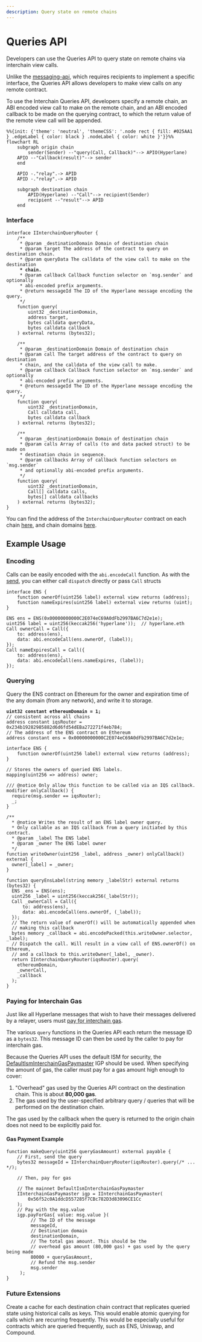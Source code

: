 ```yaml
---
description: Query state on remote chains
---
```


# Queries API

Developers can use the Queries API to query state on remote chains via interchain view calls.

Unlike the [messaging-api](../messaging-api/ "mention"), which requires recipients to implement a specific interface, the Queries API allows developers to make view calls on any remote contract.

To use the Interchain Queries API, developers specify a remote chain, an ABI encoded view call to make on the remote chain, and an ABI encoded callback to be made on the querying contract, to which the return value of the remote view call will be appended.

```mermaid
%%{init: {'theme': 'neutral', 'themeCSS': '.node rect { fill: #025AA1 } .edgeLabel { color: black } .nodeLabel { color: white }'}}%%
flowchart RL
	subgraph origin chain
		sender(Sender) --"query(Call, Callback)"--> APIO(Hyperlane)
    APIO --"Callback(result)"--> sender
	end

	APIO -."relay".-> APID
	APID -."relay".-> APIO

	subgraph destination chain
		APID(Hyperlane) --"Call"--> recipient(Sender)
		recipient --"result"--> APID
	end
```

### Interface

<pre class="language-solidity"><code class="lang-solidity">interface IInterchainQueryRouter {
    /**
     * @param _destinationDomain Domain of destination chain
     * @param target The address of the contract to query on destination chain.
     * @param queryData The calldata of the view call to make on the destination
<strong>     * chain.
</strong>     * @param callback Callback function selector on `msg.sender` and optionally
     * abi-encoded prefix arguments.
     * @return messageId The ID of the Hyperlane message encoding the query.
     */
    function query(
        uint32 _destinationDomain,
        address target,
        bytes calldata queryData,
        bytes calldata callback
    ) external returns (bytes32);

    /**
     * @param _destinationDomain Domain of destination chain
     * @param call The target address of the contract to query on destination
     * chain, and the calldata of the view call to make.
     * @param callback Callback function selector on `msg.sender` and optionally
     * abi-encoded prefix arguments.
     * @return messageId The ID of the Hyperlane message encoding the query.
     */
    function query(
        uint32 _destinationDomain,
        Call calldata call,
        bytes calldata callback
    ) external returns (bytes32);

    /**
     * @param _destinationDomain Domain of destination chain
     * @param calls Array of calls (to and data packed struct) to be made on
     * destination chain in sequence.
     * @param callbacks Array of callback function selectors on `msg.sender`
     * and optionally abi-encoded prefix arguments.
     */
    function query(
        uint32 _destinationDomain,
        Call[] calldata calls,
        bytes[] calldata callbacks
    ) external returns (bytes32);
}
</code></pre>

You can find the address of the `InterchainQueryRouter` contract on each chain [here](../addresses.md#interchainqueryrouter), and chain domains [here](../domains.md).

## Example Usage

### Encoding

Calls can be easily encoded with the `abi.encodeCall` function. As with the [send](../send/ "mention"), you can either call `dispatch` directly or pass `Call` structs

```solidity
interface ENS {
    function ownerOf(uint256 label) external view returns (address);
    function nameExpires(uint256 label) external view returns (uint);
}

ENS ens = ENS(0x00000000000C2E074eC69A0dFb2997BA6C7d2e1e);
uint256 label = uint256(keccak256('hyperlane'));  // hyperlane.eth
Call ownerCall = Call({
    to: address(ens),
    data: abi.encodeCall(ens.ownerOf, (label));
});
Call nameExpiresCall = Call({
    to: address(ens),
    data: abi.encodeCall(ens.nameExpires, (label));
});
```

### Querying

Query the ENS contract on Ethereum for the owner and expiration time of the any domain (from any network), and write it to storage.

<pre class="language-solidity"><code class="lang-solidity"><strong>uint32 constant ethereumDomain = 1;
</strong>// consistent across all chains
address constant iqsRouter = 0x234b19282985882d6d6fd54dEBa272271f4eb784;
// The address of the ENS contract on Ethereum
address constant ens = 0x00000000000C2E074eC69A0dFb2997BA6C7d2e1e;

interface ENS {
    function ownerOf(uint256 label) external view returns (address);
}

// Stores the owners of queried ENS labels.
mapping(uint256 => address) owner;

/// @notice Only allow this function to be called via an IQS callback.
modifier onlyCallback() {
  require(msg.sender == iqsRouter);
  _;
}

/**
  * @notice Writes the result of an ENS label owner query.
  * Only callable as an IQS callback from a query initiated by this contract.
  * @param _label The ENS label
  * @param _owner The ENS label owner
  */
function writeOwner(uint256 _label, address _owner) onlyCallback() external {
  owner[_label] = _owner;
}

function queryEnsLabel(string memory _labelStr) external returns (bytes32) {
  ENS _ens = ENS(ens);
  uint256 _label = uint256(keccak256(_labelStr));
  Call _ownerCall = Call({
      to: address(ens),
      data: abi.encodeCall(ens.ownerOf, (_label));
  });
  // The return value of ownerOf() will be automatically appended when
  // making this callback
  bytes memory _callback = abi.encodePacked(this.writeOwner.selector, _label);
  // Dispatch the call. Will result in a view call of ENS.ownerOf() on Ethereum, 
  // and a callback to this.writeOwner(_label, _owner).
  return IInterchainQueryRouter(iqsRouter).query(
    ethereumDomain,
    _ownerCall,
    _callback
  );
}
</code></pre>

### Paying for Interchain Gas

Just like all Hyperlane messages that wish to have their messages delivered by a relayer, users must [pay for interchain gas](../paying-for-interchain-gas/).

The various `query` functions in the Queries API each return the message ID as a `bytes32`. This message ID can then be used by the caller to pay for interchain gas.

Because the Queries API uses the default ISM for security, the [DefaultIsmInterchainGasPaymaster](../addresses.md#defaultisminterchaingaspaymaster-read-here) IGP should be used. When specifying the amount of gas, the caller must pay for a gas amount high enough to cover:

1. "Overhead" gas used by the Queries API contract on the destination chain. This is about **80,000 gas**.
2. The gas used by the user-specified arbitrary query / queries that will be performed on the destination chain.

The gas used by the callback when the query is returned to the origin chain does not need to be explicitly paid for.

#### Gas Payment Example

```solidity
function makeQuery(uint256 queryGasAmount) external payable {
    // First, send the query
    bytes32 messageId = IInterchainQueryRouter(iqsRouter).query(/* ... */);

    // Then, pay for gas

    // The mainnet DefaultIsmInterchainGasPaymaster
    IInterchainGasPaymaster igp = IInterchainGasPaymaster(
        0x56f52c0A1ddcD557285f7CBc782D3d83096CE1Cc
    );
    // Pay with the msg.value
    igp.payForGas{ value: msg.value }(
         // The ID of the message
         messageId,
         // Destination domain
         destinationDomain,
         // The total gas amount. This should be the
         // overhead gas amount (80,000 gas) + gas used by the query being made
         80000 + queryGasAmount,
         // Refund the msg.sender
         msg.sender
     );
}
```

### Future Extensions

Create a cache for each destination chain contract that replicates queried state using historical calls as keys. This would enable atomic querying for calls which are recurring frequently. This would be especially useful for contracts which are queried frequently, such as ENS, Uniswap, and Compound.
